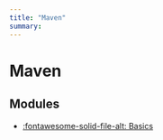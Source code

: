 ```yaml
---
title: "Maven"
summary:
---
```


Maven
===

Modules
---

- [:fontawesome-solid-file-alt: Basics](01-basics.md)
